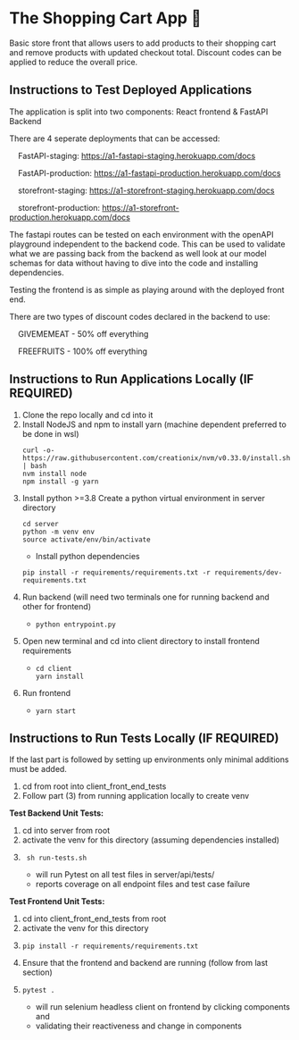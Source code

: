 # The Shopping Cart App 🛒

Basic store front that allows users to add products to their shopping cart and remove products with updated checkout total.
Discount codes can be applied to reduce the overall price.

## Instructions to Test Deployed Applications

The application is split into two components: React frontend & FastAPI Backend

There are 4 seperate deployments that can be accessed:

&nbsp;&nbsp;&nbsp;&nbsp;FastAPI-staging: https://a1-fastapi-staging.herokuapp.com/docs

&nbsp;&nbsp;&nbsp;&nbsp;FastAPI-production:  https://a1-fastapi-production.herokuapp.com/docs

&nbsp;&nbsp;&nbsp;&nbsp;storefront-staging:  https://a1-storefront-staging.herokuapp.com/docs

&nbsp;&nbsp;&nbsp;&nbsp;storefront-production: https://a1-storefront-production.herokuapp.com/docs

The fastapi routes can be tested on each environment with the openAPI playground independent to the backend code. 
This can be used to validate what we are passing back from the backend as well look at our model schemas for data without
having to dive into the code and installing dependencies.

Testing the frontend is as simple as playing around with the deployed front end. 

There are two types of discount codes declared in the backend to use:

&nbsp;&nbsp;&nbsp;&nbsp;GIVEMEMEAT - 50% off everything

&nbsp;&nbsp;&nbsp;&nbsp;FREEFRUITS - 100% off everything

## Instructions to Run Applications Locally (IF REQUIRED)

1. Clone the repo locally and cd into it
2. Install NodeJS and npm to install yarn (machine dependent preferred to be done in wsl)
   ~~~~
   curl -o- https://raw.githubusercontent.com/creationix/nvm/v0.33.0/install.sh | bash
   nvm install node
   npm install -g yarn
   ~~~~
3. Install python >=3.8 Create a python virtual environment in server directory
   ~~~~
   cd server
   python -m venv env
   source activate/env/bin/activate
   ~~~~
   * Install python dependencies
    ~~~~
    pip install -r requirements/requirements.txt -r requirements/dev-requirements.txt
    ~~~~
4. Run backend (will need two terminals one for running backend and other for frontend)
    *  ~~~~
       python entrypoint.py
       ~~~~
5. Open new terminal and cd into client directory to install frontend requirements
    * ~~~~
      cd client
      yarn install
      ~~~~
6. Run frontend
    * ~~~~
      yarn start
      ~~~~
    
## Instructions to Run Tests Locally (IF REQUIRED)

If the last part is followed by setting up environments only minimal additions must be added.

1. cd from root into client_front_end_tests
2. Follow part (3) from running application locally to create venv

**Test Backend Unit Tests:**

  1. cd into server from root
  2. activate the venv for this directory (assuming dependencies installed)
  3. ~~~~
      sh run-tests.sh
      ~~~~
      * will run Pytest on all test files in server/api/tests/
      * reports coverage on all endpoint files and test case failure
      
**Test Frontend Unit Tests:**

  1. cd into client_front_end_tests from root
  2. activate the venv for this directory
  3. 
      ~~~~
      pip install -r requirements/requirements.txt
      ~~~~
  4. Ensure that the frontend and backend are running (follow from last section)
  4. ~~~~
     pytest .
     ~~~~
      * will run selenium headless client on frontend by clicking components and
      * validating their reactiveness and change in components

